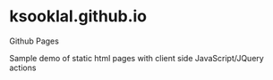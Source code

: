 # ksooklal.github.io
Github Pages

Sample demo of static html pages with client side JavaScript/JQuery actions
